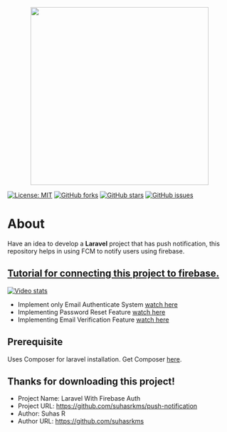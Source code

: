 <p align="center"><a href="https://laravel.com" target="_blank"><img src="https://raw.githubusercontent.com/laravel/art/master/logo-lockup/5%20SVG/2%20CMYK/1%20Full%20Color/laravel-logolockup-cmyk-red.svg" width="400"></a></p>

[![License: MIT](https://img.shields.io/github/license/suhasrkms/push-notification)](https://opensource.org/licenses/MIT)
[![GitHub forks](https://img.shields.io/github/forks/suhasrkms/push-notification)](https://github.com/suhasrkms/push-notification/network)
[![GitHub stars](https://img.shields.io/github/stars/suhasrkms/push-notification)](https://github.com/suhasrkms/push-notification/stargazers)
[![GitHub issues](https://img.shields.io/github/issues/suhasrkms/push-notification)](https://github.com/suhasrkms/push-notification/issues)
<!-- [![Github All Releases](https://img.shields.io/github/downloads/suhasrkms/laravel-with-firebase/total.svg)]() -->

# About

Have an idea to develop a **Laravel** project that has push notification, this repository helps in using FCM to notify users using firebase.

## [Tutorial for connecting this project to firebase.](https://www.youtube.com/watch?v=75aEgBYaexg&t=22s)

[![Video stats](https://youtube-stats-card.vercel.app/api/video?videoid=VLTfDYBK4B8)](https://youtu.be/VLTfDYBK4B8)

- Implement only Email Authenticate System [watch here](https://youtu.be/75aEgBYaexg)
- Implementing Password Reset Feature [watch here](https://youtu.be/WC6m5I26MUE)
- Implementing Email Verification Feature [watch here](https://youtu.be/_zBihJ2JLi0)

## Prerequisite

Uses Composer for laravel installation. Get Composer [here](https://getcomposer.org/download/).

## Thanks for downloading this project!

- Project Name: Laravel With Firebase Auth
- Project URL: https://github.com/suhasrkms/push-notification
- Author: Suhas R
- Author URL: https://github.com/suhasrkms 
